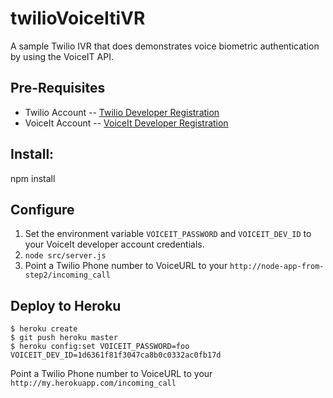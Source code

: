 # twilioVoiceItiVR

A sample Twilio IVR that does demonstrates voice biometric authentication by
using the VoiceIT API.

## Pre-Requisites

- Twilio Account
-- [Twilio Developer Registration](https://www.twilio.com/try-twilio)
- VoiceIt Account
-- [VoiceIt Developer Registration](https://siv.voiceprintportal.com/getDeveloperID.jsp)

## Install:

npm install

## Configure

1. Set the environment variable `VOICEIT_PASSWORD` and `VOICEIT_DEV_ID` to your
   VoiceIt developer account credentials.
2. `node src/server.js`
3. Point a Twilio Phone number to VoiceURL to your `http://node-app-from-step2/incoming_call`

## Deploy to Heroku

    $ heroku create
    $ git push heroku master
    $ heroku config:set VOICEIT_PASSWORD=foo VOICEIT_DEV_ID=1d6361f81f3047ca8b0c0332ac0fb17d

Point a Twilio Phone number to VoiceURL to your `http://my.herokuapp.com/incoming_call`
